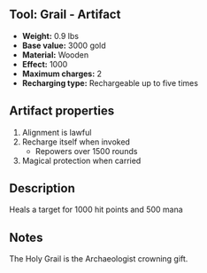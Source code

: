 ## Tool: Grail - Artifact

- **Weight:**                 0.9 lbs
- **Base value:**             3000 gold
- **Material:**               Wooden
- **Effect:**     1000
- **Maximum charges:**        2
- **Recharging type:**        Rechargeable up to five times

## Artifact properties
1. Alignment is lawful
2. Recharge itself when invoked
    * Repowers over 1500 rounds
3. Magical protection when carried

## Description
Heals a target for 1000 hit points and 500 mana

## Notes
The Holy Grail is the Archaeologist crowning gift.